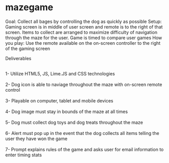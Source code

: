 # mazegame<br>

Goal: Collect all bages by controlling the dog as quickly as possible
Setup: Gaming screen is in middle of user screen and remote is to the right of that screen. Items to collect are arranged to maximize difficulty of navigation through the maze for the user. Game is timed to compare user games
How you play: Use the remote available on the on-screen controller to the right of the gaming screen

Deliverables<br><br>

1- Utilize HTML5, JS, Lime.JS and CSS technologies<br><br>
2- Dog icon is able to naviage throughout the maze with on-screen remote control<br><br>
3- Playable on computer, tablet and mobile devices<br><br>
4- Dog image must stay in bounds of the maze at all times<br><br>
5- Dog must collect dog toys and dog treats throughout the maze <br><br>
6- Alert must pop up in the event that the dog collects all items telling the user they have won the game<br><br>
7- Prompt explains rules of the game and asks user for email information to enter timing stats
